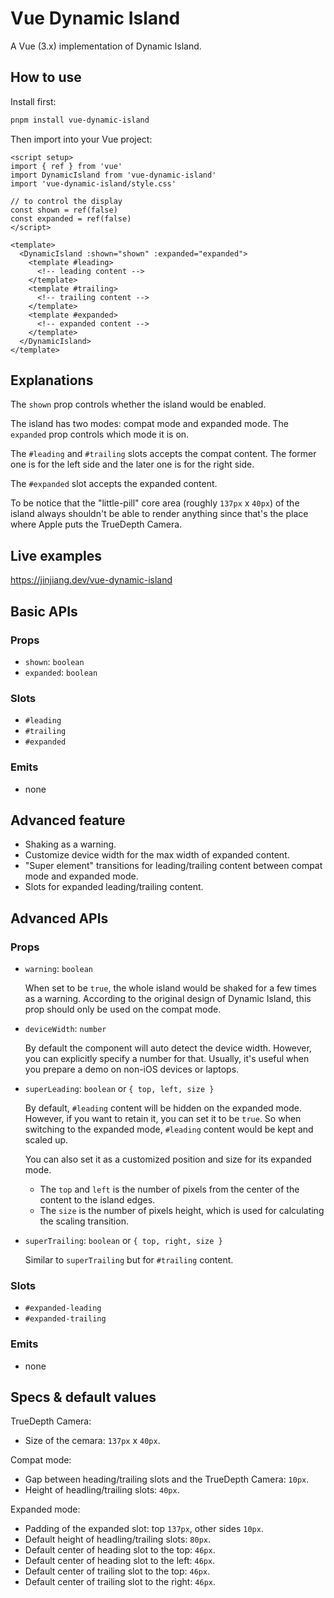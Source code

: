 # Vue Dynamic Island

A Vue (3.x) implementation of Dynamic Island.

## How to use

Install first:

```bash
pnpm install vue-dynamic-island
```

Then import into your Vue project:

```vue
<script setup>
import { ref } from 'vue'
import DynamicIsland from 'vue-dynamic-island'
import 'vue-dynamic-island/style.css'

// to control the display
const shown = ref(false)
const expanded = ref(false)
</script>

<template>
  <DynamicIsland :shown="shown" :expanded="expanded">
    <template #leading>
      <!-- leading content -->
    </template>
    <template #trailing>
      <!-- trailing content -->
    </template>
    <template #expanded>
      <!-- expanded content -->
    </template>
  </DynamicIsland>
</template>
```

## Explanations

The `shown` prop controls whether the island would be enabled.

The island has two modes: compat mode and expanded mode. The `expanded` prop controls which mode it is on.

The `#leading` and `#trailing` slots accepts the compat content. The former one is for the left side and the later one is for the right side.

The `#expanded` slot accepts the expanded content.

To be notice that the "little-pill" core area (roughly `137px` x `40px`) of the island always shouldn't be able to render anything since that's the place where Apple puts the TrueDepth Camera.

## Live examples

https://jinjiang.dev/vue-dynamic-island

## Basic APIs

### Props

- `shown`: `boolean`
- `expanded`: `boolean`

### Slots

- `#leading`
- `#trailing`
- `#expanded`

### Emits

- none

## Advanced feature

- Shaking as a warning.
- Customize device width for the max width of expanded content.
- "Super element" transitions for leading/trailing content between compat mode and expanded mode.
- Slots for expanded leading/trailing content.

## Advanced APIs

### Props

- `warning`: `boolean`

  When set to be `true`, the whole island would be shaked for a few times as a warning. According to the original design of Dynamic Island, this prop should only be used on the compat mode.

- `deviceWidth`: `number`

  By default the component will auto detect the device width. However, you can explicitly specify a number for that. Usually, it's useful when you prepare a demo on non-iOS devices or laptops.

- `superLeading`: `boolean` or `{ top, left, size }`

  By default, `#leading` content will be hidden on the expanded mode. However, if you want to retain it, you can set it to be `true`. So when switching to the expanded mode, `#leading` content would be kept and scaled up.

  You can also set it as a customized position and size for its expanded mode.
  
  - The `top` and `left` is the number of pixels from the center of the content to the island edges.
  - The `size` is the number of pixels height, which is used for calculating the scaling transition.

- `superTrailing`: `boolean` or `{ top, right, size }`

  Similar to `superTrailing` but for `#trailing` content.

### Slots

- `#expanded-leading`
- `#expanded-trailing`

### Emits

- none

## Specs & default values

TrueDepth Camera:
- Size of the cemara: `137px` x `40px`.

Compat mode:
- Gap between heading/trailing slots and the TrueDepth Camera: `10px`.
- Height of headling/trailing slots: `40px`.

Expanded mode:
- Padding of the expanded slot: top `137px`, other sides `10px`.
- Default height of headling/trailing slots: `80px`.
- Default center of heading slot to the top: `46px`.
- Default center of heading slot to the left: `46px`.
- Default center of trailing slot to the top: `46px`.
- Default center of trailing slot to the right: `46px`.
